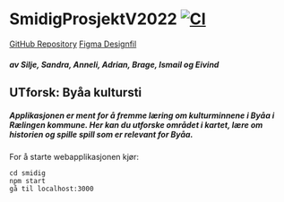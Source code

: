 # SmidigProsjektV2022 [![CI](https://github.com/silje-denise/SmidigProsjektV2022/actions/workflows/main.yml/badge.svg)](https://github.com/silje-denise/SmidigProsjektV2022/actions/workflows/main.yml)

[GitHub Repository](https://github.com/silje-denise/SmidigProsjektV2022)
[Figma Designfil](https://www.figma.com/file/gwEoY29f81sC9mVTFL6Weq/Smidig?node-id=0%3A1)

##### av Silje, Sandra, Anneli, Adrian, Brage, Ismail og Eivind

## UTforsk: Byåa kultursti

##### Applikasjonen er ment for å fremme læring om kulturminnene i Byåa i Rælingen kommune. Her kan du utforske området i kartet, lære om historien og spille spill som er relevant for Byåa.

For å starte webapplikasjonen kjør:

```
cd smidig
npm start
gå til localhost:3000
```
